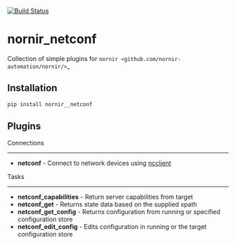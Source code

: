 [![Build Status](https://github.com/nornir-automation/nornir_netconf/workflows/test_nornir_netconf/badge.svg)](https://github.com/nornir-automation/nornir_netconf/actions?query=workflow%3Atest_nornir_netconf)


nornir_netconf
=============

Collection of simple plugins for `nornir <github.com/nornir-automation/nornir/>`_

Installation
------------

```bash
pip install nornir__netconf
```

Plugins
-------

Connections
___________

* **netconf** - Connect to network devices using [ncclient](https://github.com/ncclient/ncclient)

Tasks
_____

* **netconf_capabilities** - Return server capabilities from target
* **netconf_get** - Returns state data based on the supplied xpath
* **netconf_get_config** - Returns configuration from running or specified configuration store
* **netconf_edit_config** - Edits configuration in running or the target configuration store

